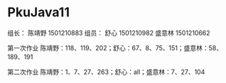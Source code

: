 # PkuJava11
组长：
陈靖野 1501210883
组员：
舒心 1501210982
盛意林 1501210662

<p>第一次作业 陈靖野：118、119、202；舒心：67、8、75、151；盛意林：58、189、191</p>

<p>第二次作业 陈靖野：1、7、27、263；舒心：all；盛意林：7、27、104</p>
